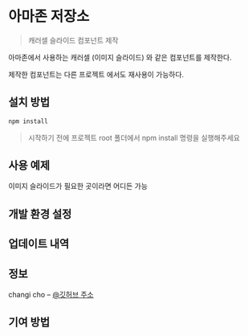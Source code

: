 # 아마존 저장소

> 캐러셀 슬라이드 컴포넌트 제작

아마존에서 사용하는 캐러셀 (이미지 슬라이드) 와 같은 컴포넌트를 제작한다.

제작한 컴포넌트는 다른 프로젝트 에서도 재사용이 가능하다.

## 설치 방법

```sh
npm install
```

> 시작하기 전에 프로젝트 root 폴더에서 npm install 명령을 실행해주세요

## 사용 예제

이미지 슬라이드가 필요한 곳이라면 어디든 가능

## 개발 환경 설정

## 업데이트 내역

## 정보

changi cho – [@깃허브 주소](https://github.com/changicho)

## 기여 방법
